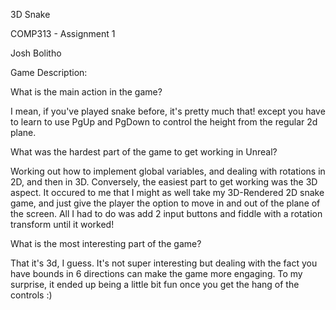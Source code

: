 3D Snake

COMP313 - Assignment 1

Josh Bolitho


Game Description:

What is the main action in the game?

I mean, if you've played snake before, it's pretty much that! except you have to learn to use PgUp and PgDown to control the height from the regular 2d plane.

What was the hardest part of the game to get working in Unreal?

Working out how to implement global variables, and dealing with rotations in 2D, and then in 3D. Conversely, the easiest part to get working was the 3D aspect. It occured to me that I might as well take my 3D-Rendered 2D snake game, and just give the player the option to move in and out of the plane of the screen. All I had to do was add 2 input buttons and fiddle with a rotation transform until it worked! 

What is the most interesting part of the game?

That it's 3d, I guess. It's not super interesting but dealing with the fact you have bounds in 6 directions can make the game more engaging. To my surprise, it ended up being a little bit fun once you get the hang of the controls :)

